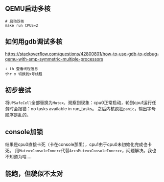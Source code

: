 ## QEMU启动多核
```shell
# 启动双核
make run CPUS=2
```

## 如何用gdb调试多核

https://stackoverflow.com/questions/42800801/how-to-use-gdb-to-debug-qemu-with-smp-symmetric-multiple-processors

```
i th 查看线程信息
thr x 切换到x号线程
```

## 初步尝试

将`UPSafeCell`全部替换为`Mutex`，观察到现象：cpu0正常启动，轮到cpu1运行任务时会报错：no tasks available in run_tasks。
之后内核疯狂`panic`，输出字母顺序是乱的。

## console加锁

结果是cpu0直接卡死（卡在console那里），cpu1由于cpu0未初始化完成也卡死。
用`Mutex<ConsoleInner>`代替`Arc<Mutex<ConsoleInner>>`，问题解决。我也不知道为啥....

## 能跑，但貌似不太对
